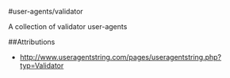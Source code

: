 #user-agents/validator

A collection of validator user-agents

##Attributions
* http://www.useragentstring.com/pages/useragentstring.php?typ=Validator
